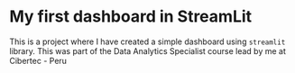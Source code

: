 # My first dashboard in StreamLit

This is a project where I have created a simple dashboard using `streamlit` library. This was part of the Data Analytics Specialist course lead by me at Cibertec - Peru